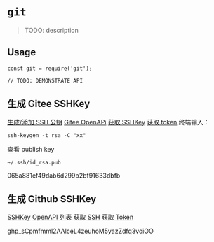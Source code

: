 # `git`

> TODO: description

## Usage

```
const git = require('git');

// TODO: DEMONSTRATE API
```

## 生成 Gitee SSHKey

[生成/添加 SSH 公钥](https://gitee.com/help/articles/4181#article-header0)
[Gitee OpenAPi](https://gitee.com/api/v5/swagger)
[获取 SSHKey](https://gitee.com/profile/sshkeys)
[获取 token](https://gitee.com/personal_access_tokens)
终端输入：

```shell
ssh-keygen -t rsa -C "xx"
```

查看 publish key

```shell
~/.ssh/id_rsa.pub
```

065a881ef49dab6d299b2bf91633dbfb

## 生成 Github SSHKey

[SSHKey](https://docs.github.com/en/github/authenticating-to-github/connecting-to-github-with-ssh)
[OpenAPI 列表](https://docs.github.com/cn/rest)
[获取 SSH](https://github.com/settings/keys)
[获取 Token](https://github.com/settings/tokens)

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
